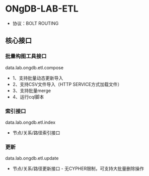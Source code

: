 # ONgDB-LAB-ETL
- 协议：BOLT ROUTING

## 核心接口
### 批量构图工具接口
data.lab.ongdb.etl.compose
- 1、支持批量动态更新导入
- 2、支持CSV文件导入（HTTP SERVICE方式加载文件）
- 3、支持批量merge
- 4、运行cql脚本

### 索引接口
data.lab.ongdb.etl.index
- 节点/关系/路径索引接口

### 更新
data.lab.ongdb.etl.update
- 节点/关系/路径更新接口 - 无CYPHER限制，可支持大批量删除操作

